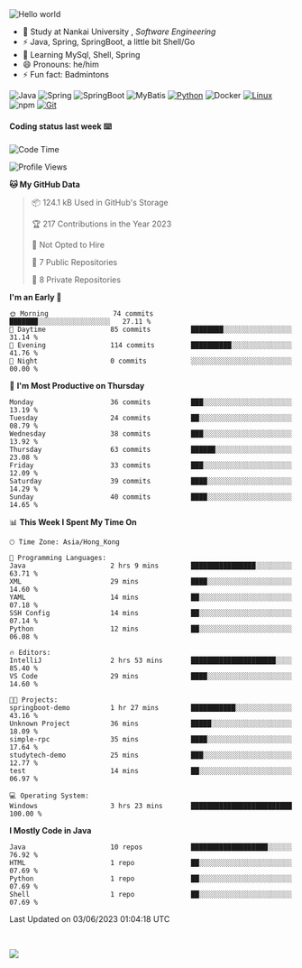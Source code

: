 

<img src="https://raw.githubusercontent.com/sagar-viradiya/sagar-viradiya/master/resources/banner.png" alt="Hello world">


<br/>


- 🍻  Study at Nankai University , _Software Engineering_
- ⚡  Java, Spring, SpringBoot, a little bit Shell/Go
- 🌱 Learning MySql, Shell, Spring
- 😄 Pronouns: he/him
- ⚡ Fun fact: Badmintons

![Java](https://img.shields.io/badge/-Java-007396?style=flat-square&logo=java&logoColor=ffffff)
![Spring](https://img.shields.io/badge/-Spring-green)
![SpringBoot](https://img.shields.io/badge/-SpringBoot-green)
![MyBatis](https://img.shields.io/badge/-MyBatis-yellowgreen)
[![Python](https://img.shields.io/badge/-Python-3776AB?style=flat-square&logo=python&logoColor=ffffff)](https://www.python.org/)
![Docker](https://img.shields.io/badge/Docker-2496ED?style=flat-square&logo=docker&logoColor=ffffff)
[![Linux](https://img.shields.io/badge/-Linux-333333?style=flat-square&logo=linux&logoColor=white)](https://www.linuxfoundation.org/)
![npm](https://img.shields.io/badge/-NPM-CB3837?style=flat-square&logo=npm&logoColor=white)
[![Git](https://img.shields.io/badge/-Git-f05032?style=flat-square&logo=git&logoColor=white)](https://git-scm.com/)

#### Coding status last week ⌨️

<!--START_SECTION:waka-->
![Code Time](http://img.shields.io/badge/Code%20Time-197%20hrs%202%20mins-blue)

![Profile Views](http://img.shields.io/badge/Profile%20Views-0-blue)

**🐱 My GitHub Data** 

> 📦 124.1 kB Used in GitHub's Storage 
 > 
> 🏆 217 Contributions in the Year 2023
 > 
> 🚫 Not Opted to Hire
 > 
> 📜 7 Public Repositories 
 > 
> 🔑 8 Private Repositories 
 > 
**I'm an Early 🐤** 

```text
🌞 Morning                74 commits          ███████░░░░░░░░░░░░░░░░░░   27.11 % 
🌆 Daytime                85 commits          ████████░░░░░░░░░░░░░░░░░   31.14 % 
🌃 Evening                114 commits         ██████████░░░░░░░░░░░░░░░   41.76 % 
🌙 Night                  0 commits           ░░░░░░░░░░░░░░░░░░░░░░░░░   00.00 % 
```
📅 **I'm Most Productive on Thursday** 

```text
Monday                   36 commits          ███░░░░░░░░░░░░░░░░░░░░░░   13.19 % 
Tuesday                  24 commits          ██░░░░░░░░░░░░░░░░░░░░░░░   08.79 % 
Wednesday                38 commits          ███░░░░░░░░░░░░░░░░░░░░░░   13.92 % 
Thursday                 63 commits          ██████░░░░░░░░░░░░░░░░░░░   23.08 % 
Friday                   33 commits          ███░░░░░░░░░░░░░░░░░░░░░░   12.09 % 
Saturday                 39 commits          ████░░░░░░░░░░░░░░░░░░░░░   14.29 % 
Sunday                   40 commits          ████░░░░░░░░░░░░░░░░░░░░░   14.65 % 
```


📊 **This Week I Spent My Time On** 

```text
🕑︎ Time Zone: Asia/Hong_Kong

💬 Programming Languages: 
Java                     2 hrs 9 mins        ████████████████░░░░░░░░░   63.71 % 
XML                      29 mins             ████░░░░░░░░░░░░░░░░░░░░░   14.60 % 
YAML                     14 mins             ██░░░░░░░░░░░░░░░░░░░░░░░   07.18 % 
SSH Config               14 mins             ██░░░░░░░░░░░░░░░░░░░░░░░   07.14 % 
Python                   12 mins             ██░░░░░░░░░░░░░░░░░░░░░░░   06.08 % 

🔥 Editors: 
IntelliJ                 2 hrs 53 mins       █████████████████████░░░░   85.40 % 
VS Code                  29 mins             ████░░░░░░░░░░░░░░░░░░░░░   14.60 % 

🐱‍💻 Projects: 
springboot-demo          1 hr 27 mins        ███████████░░░░░░░░░░░░░░   43.16 % 
Unknown Project          36 mins             █████░░░░░░░░░░░░░░░░░░░░   18.09 % 
simple-rpc               35 mins             ████░░░░░░░░░░░░░░░░░░░░░   17.64 % 
studytech-demo           25 mins             ███░░░░░░░░░░░░░░░░░░░░░░   12.77 % 
test                     14 mins             ██░░░░░░░░░░░░░░░░░░░░░░░   06.97 % 

💻 Operating System: 
Windows                  3 hrs 23 mins       █████████████████████████   100.00 % 
```

**I Mostly Code in Java** 

```text
Java                     10 repos            ███████████████████░░░░░░   76.92 % 
HTML                     1 repo              ██░░░░░░░░░░░░░░░░░░░░░░░   07.69 % 
Python                   1 repo              ██░░░░░░░░░░░░░░░░░░░░░░░   07.69 % 
Shell                    1 repo              ██░░░░░░░░░░░░░░░░░░░░░░░   07.69 % 
```




 Last Updated on 03/06/2023 01:04:18 UTC
<!--END_SECTION:waka-->

<br/>

![](https://github-profile-trophy.vercel.app/?username=quincysky&column=7)








